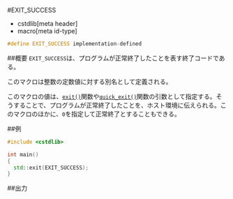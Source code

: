 #EXIT_SUCCESS
* cstdlib[meta header]
* macro[meta id-type]

```cpp
#define EXIT_SUCCESS implementation-defined
```

##概要
`EXIT_SUCCESS`は、プログラムが正常終了したことを表す終了コードである。

このマクロは整数の定数値に対する別名として定義される。

このマクロの値は、[`exit()`](exit.md)関数や[`quick_exit()`](quick_exit.md)関数の引数として指定する。そうすることで、プログラムが正常終了したことを、ホスト環境に伝えられる。このマクロのほかに、`0`を指定して正常終了とすることもできる。


##例
```cpp
#include <cstdlib>

int main()
{
  std::exit(EXIT_SUCCESS);
}
```

##出力
```
```


